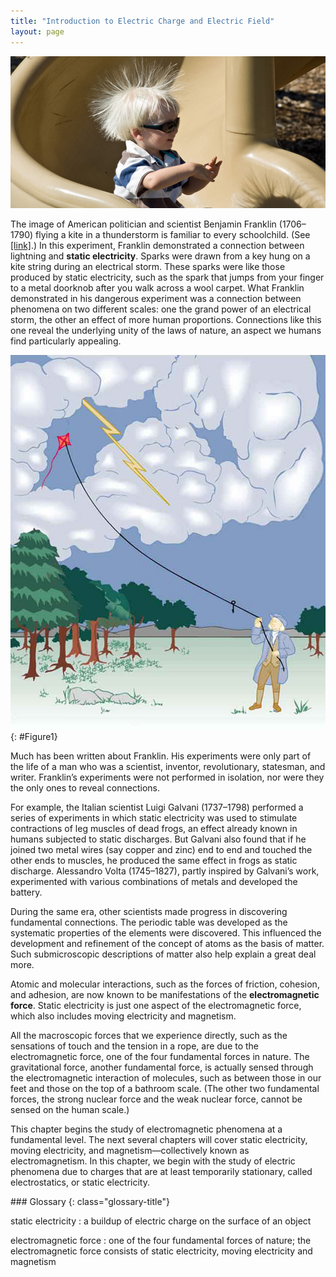 ```yaml
---
title: "Introduction to Electric Charge and Electric Field"
layout: page
---
```







 ![A child swoops down a plastic playground slide, his hair standing on end.](../resources/Figure_19_00_01a_D.jpg "Static electricity from this plastic slide causes the child&#x2019;s hair to stand on end. The sliding motion stripped electrons away from the child&#x2019;s body, leaving an excess of positive charges, which repel each other along each strand of hair. (credit: Ken Bosma/Wikimedia Commons)")

The image of American politician and scientist Benjamin Franklin (1706–1790) flying a kite in a thunderstorm is familiar to every schoolchild. (See [\[link\]](#Figure1).) In this experiment, Franklin demonstrated a connection between lightning and **static electricity**. Sparks were drawn from a key hung on a kite string during an electrical storm. These sparks were like those produced by static electricity, such as the spark that jumps from your finger to a metal doorknob after you walk across a wool carpet. What Franklin demonstrated in his dangerous experiment was a connection between phenomena on two different scales: one the grand power of an electrical storm, the other an effect of more human proportions. Connections like this one reveal the underlying unity of the laws of nature, an aspect we humans find particularly appealing.

![Benjamin Franklin is shown flying a kite and lightning is observed. A metal key is attached to the string.](../resources/Figure_19_00_02a.jpg "When Benjamin Franklin demonstrated that lightning was related to static electricity, he made a connection that is now part of the evidence that all directly experienced forces except the gravitational force are manifestations of the electromagnetic force."){: #Figure1}

Much has been written about Franklin. His experiments were only part of the life of a man who was a scientist, inventor, revolutionary, statesman, and writer. Franklin’s experiments were not performed in isolation, nor were they the only ones to reveal connections.

For example, the Italian scientist Luigi Galvani (1737–1798) performed a series of experiments in which static electricity was used to stimulate contractions of leg muscles of dead frogs, an effect already known in humans subjected to static discharges. But Galvani also found that if he joined two metal wires (say copper and zinc) end to end and touched the other ends to muscles, he produced the same effect in frogs as static discharge. Alessandro Volta (1745–1827), partly inspired by Galvani’s work, experimented with various combinations of metals and developed the battery.

During the same era, other scientists made progress in discovering fundamental connections. The periodic table was developed as the systematic properties of the elements were discovered. This influenced the development and refinement of the concept of atoms as the basis of matter. Such submicroscopic descriptions of matter also help explain a great deal more.

Atomic and molecular interactions, such as the forces of friction, cohesion, and adhesion, are now known to be manifestations of the **electromagnetic force**. Static electricity is just one aspect of the electromagnetic force, which also includes moving electricity and magnetism.

All the macroscopic forces that we experience directly, such as the sensations of touch and the tension in a rope, are due to the electromagnetic force, one of the four fundamental forces in nature. The gravitational force, another fundamental force, is actually sensed through the electromagnetic interaction of molecules, such as between those in our feet and those on the top of a bathroom scale. (The other two fundamental forces, the strong nuclear force and the weak nuclear force, cannot be sensed on the human scale.)

This chapter begins the study of electromagnetic phenomena at a fundamental level. The next several chapters will cover static electricity, moving electricity, and magnetism—collectively known as electromagnetism. In this chapter, we begin with the study of electric phenomena due to charges that are at least temporarily stationary, called electrostatics, or static electricity.

<div class="glossary" markdown="1">
### Glossary
{: class="glossary-title"}

static electricity
: a buildup of electric charge on the surface of an object

electromagnetic force
: one of the four fundamental forces of nature; the electromagnetic force consists of static electricity, moving electricity and magnetism

</div>
